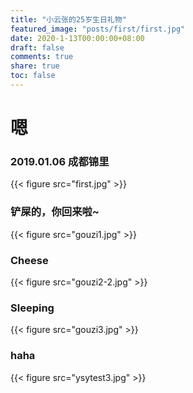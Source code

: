 ```yaml
---
title: "小云张的25岁生日礼物"
featured_image: "posts/first/first.jpg"
date: 2020-1-13T00:00:00+08:00
draft: false
comments: true
share: true  
toc: false
---
```



# 嗯

### 2019.01.06 成都锦里

{{< figure src="first.jpg" >}}

### 铲屎的，你回来啦~

{{< figure src="gouzi1.jpg" >}}

### Cheese
{{< figure src="gouzi2-2.jpg" >}}

### Sleeping
{{< figure src="gouzi3.jpg" >}}

### haha

{{< figure src="ysytest3.jpg" >}}
